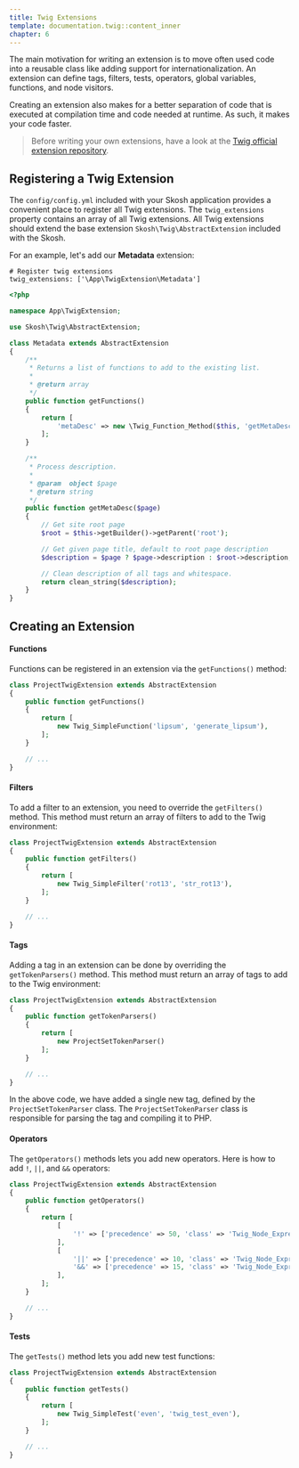 ```yaml
---
title: Twig Extensions
template: documentation.twig::content_inner
chapter: 6
---
```

The main motivation for writing an extension is to move often used code into a reusable class like adding support for internationalization. An extension can define tags, filters, tests, operators, global variables, functions, and node visitors.

Creating an extension also makes for a better separation of code that is executed at compilation time and code needed at runtime. As such, it makes your code faster.

> Before writing your own extensions, have a look at the [Twig official extension repository](https://github.com/twigphp/Twig-extensions).

## Registering a Twig Extension

The `config/config.yml` included with your Skosh application provides a convenient place to register all Twig extensions. The `twig_extensions` property contains an array of all Twig extensions. All Twig extensions should extend the base extension `Skosh\Twig\AbstractExtension` included with the Skosh. 

For an example, let's add our **Metadata** extension:

```ymal
# Register twig extensions
twig_extensions: ['\App\TwigExtension\Metadata']
```

```php
<?php

namespace App\TwigExtension;

use Skosh\Twig\AbstractExtension;

class Metadata extends AbstractExtension
{
    /**
     * Returns a list of functions to add to the existing list.
     *
     * @return array
     */
    public function getFunctions()
    {
        return [
            'metaDesc' => new \Twig_Function_Method($this, 'getMetaDesc')
        ];
    }

    /**
     * Process description.
     *
     * @param  object $page
     * @return string
     */
    public function getMetaDesc($page)
    {
        // Get site root page
        $root = $this->getBuilder()->getParent('root');

        // Get given page title, default to root page description
        $description = $page ? $page->description : $root->description;

        // Clean description of all tags and whitespace.
        return clean_string($description);
    }
}
```
 
## Creating an Extension

#### Functions

Functions can be registered in an extension via the `getFunctions()` method:

```php
class ProjectTwigExtension extends AbstractExtension
{
    public function getFunctions()
    {
        return [
            new Twig_SimpleFunction('lipsum', 'generate_lipsum'),
        ];
    }

    // ...
}
```

#### Filters

To add a filter to an extension, you need to override the `getFilters()` method. This method must return an array of filters to add to the Twig environment:

```php
class ProjectTwigExtension extends AbstractExtension
{
    public function getFilters()
    {
        return [
            new Twig_SimpleFilter('rot13', 'str_rot13'),
        ];
    }

    // ...
}
```

#### Tags
Adding a tag in an extension can be done by overriding the `getTokenParsers()` method. This method must return an array of tags to add to the Twig environment:

```php
class ProjectTwigExtension extends AbstractExtension
{
    public function getTokenParsers()
    {
        return [
            new ProjectSetTokenParser()
        ];
    }

    // ...
}
```

In the above code, we have added a single new tag, defined by the `ProjectSetTokenParser` class. The `ProjectSetTokenParser` class is responsible for parsing the tag and compiling it to PHP.


#### Operators

The `getOperators()` methods lets you add new operators. Here is how to add `!`, `||`, and `&&` operators:

```php
class ProjectTwigExtension extends AbstractExtension
{
    public function getOperators()
    {
        return [
            [
                '!' => ['precedence' => 50, 'class' => 'Twig_Node_Expression_Unary_Not'],
            ],
            [
                '||' => ['precedence' => 10, 'class' => 'Twig_Node_Expression_Binary_Or', 'associativity' => Twig_ExpressionParser::OPERATOR_LEFT],
                '&&' => ['precedence' => 15, 'class' => 'Twig_Node_Expression_Binary_And', 'associativity' => Twig_ExpressionParser::OPERATOR_LEFT],
            ],
        ];
    }

    // ...
}
```

#### Tests

The `getTests()` method lets you add new test functions:

```php
class ProjectTwigExtension extends AbstractExtension
{
    public function getTests()
    {
        return [
            new Twig_SimpleTest('even', 'twig_test_even'),
        ];
    }

    // ...
}
```